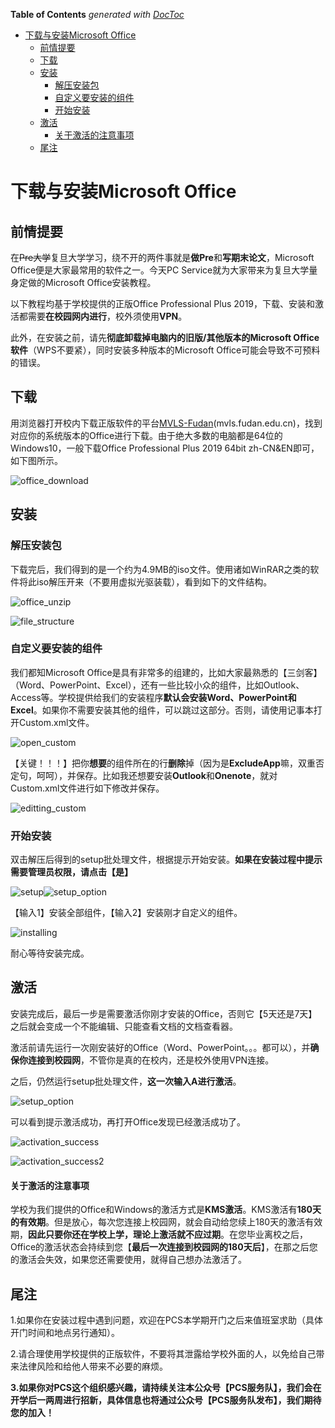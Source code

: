 <!-- START doctoc generated TOC please keep comment here to allow auto update -->
<!-- DON'T EDIT THIS SECTION, INSTEAD RE-RUN doctoc TO UPDATE -->
**Table of Contents**  *generated with [DocToc](https://github.com/thlorenz/doctoc)*

- [下载与安装Microsoft Office](#%E4%B8%8B%E8%BD%BD%E4%B8%8E%E5%AE%89%E8%A3%85microsoft-office)
  - [前情提要](#%E5%89%8D%E6%83%85%E6%8F%90%E8%A6%81)
  - [下载](#%E4%B8%8B%E8%BD%BD)
  - [安装](#%E5%AE%89%E8%A3%85)
    - [解压安装包](#%E8%A7%A3%E5%8E%8B%E5%AE%89%E8%A3%85%E5%8C%85)
    - [自定义要安装的组件](#%E8%87%AA%E5%AE%9A%E4%B9%89%E8%A6%81%E5%AE%89%E8%A3%85%E7%9A%84%E7%BB%84%E4%BB%B6)
    - [开始安装](#%E5%BC%80%E5%A7%8B%E5%AE%89%E8%A3%85)
  - [激活](#%E6%BF%80%E6%B4%BB)
      - [关于激活的注意事项](#%E5%85%B3%E4%BA%8E%E6%BF%80%E6%B4%BB%E7%9A%84%E6%B3%A8%E6%84%8F%E4%BA%8B%E9%A1%B9)
  - [尾注](#%E5%B0%BE%E6%B3%A8)

<!-- END doctoc generated TOC please keep comment here to allow auto update -->

# 下载与安装Microsoft Office

## 前情提要

在~~Pre大学~~复旦大学学习，绕不开的两件事就是**做Pre**和**写期末论文**，Microsoft Office便是大家最常用的软件之一。今天PC Service就为大家带来为复旦大学量身定做的Microsoft Office安装教程。

以下教程均基于学校提供的正版Office Professional Plus 2019，下载、安装和激活都需要**在校园网内进行**，校外须使用**VPN**。

此外，在安装之前，请先**彻底卸载掉电脑内的旧版/其他版本的Microsoft Office软件**（WPS不要紧），同时安装多种版本的Microsoft Office可能会导致不可预料的错误。

## 下载

用浏览器打开校内下载正版软件的平台[MVLS-Fudan](http://mvls.fudan.edu.cn)(mvls.fudan.edu.cn)，找到对应你的系统版本的Office进行下载。由于绝大多数的电脑都是64位的Windows10，一般下载Office Professional Plus 2019 64bit zh-CN&EN即可，如下图所示。

![office_download](./pictures/office_download.png)

## 安装

### 解压安装包

下载完后，我们得到的是一个约为4.9MB的iso文件。使用诸如WinRAR之类的软件将此iso解压开来（不要用虚拟光驱装载），看到如下的文件结构。

![office_unzip](./pictures/office_unzip.png)

![file_structure](./pictures/file_structure.png)

### 自定义要安装的组件

我们都知Microsoft Office是具有非常多的组建的，比如大家最熟悉的【三剑客】（Word、PowerPoint、Excel），还有一些比较小众的组件，比如Outlook、Access等。学校提供给我们的安装程序**默认会安装Word、PowerPoint和Excel**。如果你不需要安装其他的组件，可以跳过这部分。否则，请使用记事本打开Custom.xml文件。

![open_custom](./pictures/open_custom.png)

【关键！！！】把你**想要**的组件所在的行**删除**掉（因为是**ExcludeApp**嘛，双重否定句，呵呵），并保存。比如我还想要安装**Outlook**和**Onenote**，就对Custom.xml文件进行如下修改并保存。

![editting_custom](./pictures/editting_custom.png)

### 开始安装

双击解压后得到的setup批处理文件，根据提示开始安装。**如果在安装过程中提示需要管理员权限，请点击【是】**

![setup](./pictures/setup.png)![setup_option](./pictures/setup_option.png)

【输入1】安装全部组件，【输入2】安装刚才自定义的组件。

![installing](./pictures/installing.png)

耐心等待安装完成。

## 激活

安装完成后，最后一步是需要激活你刚才安装的Office，否则它【5天还是7天】之后就会变成一个不能编辑、只能查看文档的文档查看器。

激活前请先运行一次刚安装好的Office（Word、PowerPoint。。。都可以），并**确保你连接到校园网**，不管你是真的在校内，还是校外使用VPN连接。

之后，仍然运行setup批处理文件，**这一次输入A进行激活**。

![setup_option](./pictures/setup_option.png)

可以看到提示激活成功，再打开Office发现已经激活成功了。

![activation_success](./pictures/activation_success.png)

![activation_success2](./pictures/activation_success2.png)

#### 关于激活的注意事项

学校为我们提供的Office和Windows的激活方式是**KMS激活**。KMS激活有**180天的有效期**。但是放心，每次您连接上校园网，就会自动给您续上180天的激活有效期，**因此只要你还在学校上学，理论上激活就不应过期**。在您毕业离校之后，Office的激活状态会持续到您【**最后一次连接到校园网的180天后**】，在那之后您的激活会失效，如果您还需要使用，就得自己想办法激活了。

## 尾注

1.如果你在安装过程中遇到问题，欢迎在PCS本学期开门之后来值班室求助（具体开门时间和地点另行通知）。

2.请合理使用学校提供的正版软件，不要将其泄露给学校外面的人，以免给自己带来法律风险和给他人带来不必要的麻烦。

**3.如果你对PCS这个组织感兴趣，请持续关注本公众号【PCS服务队】，我们会在开学后一两周进行招新，具体信息也将通过公众号【PCS服务队发布】，我们期待您的加入！**